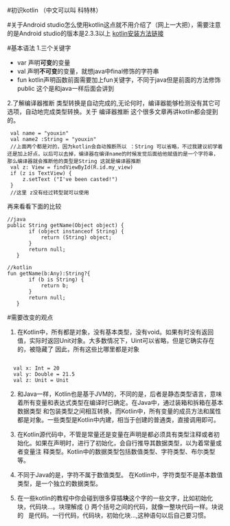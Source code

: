 #初识kotlin
（中文可以叫 科特林）

#关于Android studio怎么使用kotlin这点就不用介绍了（网上一大把），需要注意的是Android studio的版本是2.3.3以上
 [kotlin安装方法链接](http://www.cnblogs.com/duduhuo/p/6839990.html)

#基本语法
1.三个关键字
  - var 声明**可变**的变量
- val 声明**不可变**的变量，就想java中final修饰的字符串
 - fun kotlin声明函数前面需要加上fun关键字，不同于java但是前面的方法修饰public 这个是和java一样后面会讲到 

2.了解编译器推断
  类型转换是自动完成的,无论何时，编译器能够检测没有其它可选项，自动地完成类型转换。关于 编译器推断 这个很多文章再讲kotlin都会提到的。
```
 val name = "youxin"
 val name2 :String = "youxin"
 //上面两个都是对的，因为kotlin会自动推断所以 ：String 可以省略，不过我建议初学着还是加上好点，以后可以去掉，编译器在编译name的时候发觉后面给他赋值的是一个字符串，那么编译器就会推断他的类型是String 这就是编译器推断
 val z: View = findViewById(R.id.my_view) 
 if (z is TextView) {
     z.setText ("I've been casted!")
 }
 //这里 z没有经过转型就可以使用
```
 再来看看下面的比较
 ```
 //java
 public String getName(Object object) {
        if (object instanceof String) {
            return (String) object;
        }
        return null;
    }
 
 //kotlin
 fun getName(b:Any):String?{
        if (b is String) {
            return b;
        }
        return null;
    }
 ```
 
#需要改变的观点

1. 在Kotlin中，所有都是对象，没有基本类型，没有void。如果有时没有返回值，实际时返回Unit对象。大多数情况下，Uint可以省略，但是它确实存在的，被隐藏了
  因此，所有这些比哪里都是对象
  
```

  val x: Int = 20
  val y: Double = 21.5
  val z: Unit = Unit
```


2. 和Java一样，Kotlin也是基于JVM的，不同的是，后者是静态类型语言，意味着所有变量和表达式类型在编译时已确定。在Java中，通过装箱和拆箱在基本数据类型    和包装类型之间相互转换，而Kotlin中，所有变量的成员方法和属性都是对象。一些类型是Kotlin中内建，相当于创建的普通类，直接调用即可。
3. 在Kotlin源代码中，不管是常量还是变量在声明是都必须具有类型注释或者初始化。如果在声明时，进行了初始化，会自行推导其数据类型，以为着常量或者变量注    释类型。Kotlin中的数据类型包括数值类型、字符类型、布尔类型等。 
4. 不同于Java的是，字符不属于数值类型。 在Kotlin中，字符类型不是基本数值类型，是一个独立的数据类型。 

5. 在一些kotlin的教程中你会碰到很多穿插**块**这个字的一些文字，比如初始化块，代码块...。块理解成 {} 两个括号之间的代码，就像一整块代码一样。块说的    是代码。一行代码，代码块，初始化块...,这种语句以后自己要习惯。
